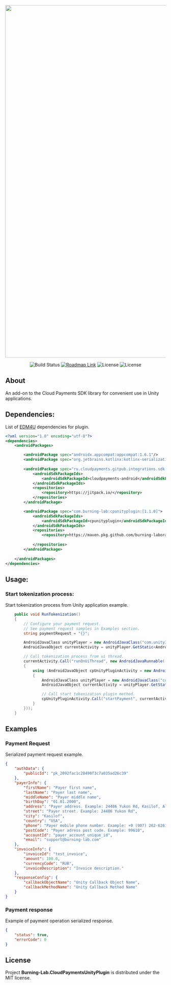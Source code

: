 <p align="center">
    <img src="https://static.burning-lab.com/android-plugins/com.burninglab.cpunityplugin/readme-logo.png" alt="Project Logo" width="1106">
</p>

<p align="center">
    <img src="https://build.burning-lab.com/app/rest/builds/buildType:id:UnityPlugins_CloudPayments_Android_DevelopmentBuild/statusIcon.svg" alt="Build Status">
    <a href="https://tasks.burning-lab.com/agiles/131-107/current?settings"><img src="https://img.shields.io/badge/Roadmap-YouTrack-orange" alt="Roadmap Link"></a>
    <img src="https://img.shields.io/badge/34-darkgreen?logo=android&label=Target%20SDK" alt="License">
    <img src="https://img.shields.io/badge/License-MIT-success" alt="License">
</p>

## About

An add-on to the Cloud Payments SDK library for convenient use in Unity applications.

## Dependencies:

List of [EDM4U](https://github.com/googlesamples/unity-jar-resolver.git) dependencies for plugin.

```xml
<?xml version="1.0" encoding="utf-8"?>
<dependencies>
    <androidPackages>

        <androidPackage spec="androidx.appcompat:appcompat:1.6.1"/>
        <androidPackage spec="org.jetbrains.kotlinx:kotlinx-serialization-json:1.6.1"/>
        
        <androidPackage spec="ru.cloudpayments.gitpub.integrations.sdk:cloudpayments-android:[1.5.2]">
            <androidSdkPackageIds>
                <androidSdkPackageId>cloudpayments-android</androidSdkPackageId>
            </androidSdkPackageIds>
            <repositories>
                <repository>https://jitpack.io/</repository>
            </repositories>
        </androidPackage>

        <androidPackage spec="com.burning-lab:cpunityplugin:[1.1.0]">
            <androidSdkPackageIds>
                <androidSdkPackageId>cpunityplugin</androidSdkPackageId>
            </androidSdkPackageIds>
            <repositories>
                <repository>https://maven.pkg.github.com/burning-laboratory/android-cloud-payments-unity-plugin</repository>
                
            </repositories>
        </androidPackage>
        
    </androidPackages>
</dependencies>
```

## Usage:

### Start tokenization process:

Start tokenization process from Unity application example.

```csharp
    public void RunTokenization()
    {
        // Configure your payment request.
        // See payment request samples in Examples section.
        string paymentRequest = "{}";

        AndroidJavaClass unityPlayer = new AndroidJavaClass("com.unity3d.player.UnityPlayer");
        AndroidJavaObject currentActivity = unityPlayer.GetStatic<AndroidJavaObject>("currentActivity");

        // Call tokenization process from ui thread.
        currentActivity.Call("runOnUiThread", new AndroidJavaRunnable(() =>
        {
            using (AndroidJavaObject cpUnityPluginActivity = new AndroidJavaObject("com.burninglab.cpunityplugin.CloudPaymentsUnityPluginActivity"))
            {
                AndroidJavaClass unityPlayer = new AndroidJavaClass("com.unity3d.player.UnityPlayer");
                AndroidJavaObject currentActivity = unityPlayer.GetStatic<AndroidJavaObject>("currentActivity");

                // Call start tokenization plugin method.
                cpUnityPluginActivity.Call("startPayment", currentActivity, paymentRequest);
            }
        }));
    }
```

## Examples

### Payment Request
Serialized payment request example.
```json
{
	"authData": {
		"publicId": "pk_2092fac1c28490f3c7a035ad26c39"
	},
	"payerInfo": {
		"firstName": "Payer first name",
		"lastName": "Payer last name",
		"middleName": "Payer middle name",
		"birthDay": "01.01.2000",
		"address": "Payer address. Example: 24486 Yukon Rd, Kasilof, Alaska 99610, USA",
		"street": "Payer street. Example: 24486 Yukon Rd",
		"city": "Kasilof",
		"country": "USA",
		"phone": "Payer mobile phone number. Example: +0 (907) 262-6261",
		"postCode": "Payer adress post code. Example: 99610",
		"accountId": "payer_account_unique_id",
		"email": "support@burning-lab.com"
	},
	"invoiceInfo": {
		"invoiceId": "test_invoice",
		"amount": 100.0,
		"currencyCode": "RUB",
		"invoiceDescription": "Invoice description."
	},
	"responseConfig": {
		"callbackObjectName": "Unity Callback Object Name",
		"callbackMethodName": "Unity Callback Method Name"
	}
}
```

### Payment response

Example of payment operation serialized response.

```json
{
	"status": true,
	"errorCode": 0
}
```

## License

Project **Burning-Lab.CloudPaymentsUnityPlugin** is distributed under the MIT license.